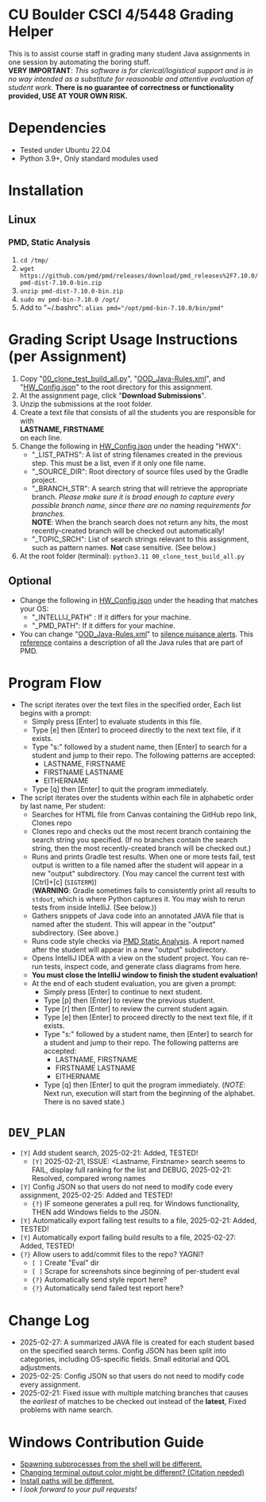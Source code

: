 # CU Boulder CSCI 4/5448 Grading Helper
This is to assist course staff in grading many student Java assignments in one session by automating the boring stuff.  
**VERY IMPORTANT**: *This software is for clerical/logistical support and is in no way intended as a substitute for reasonable and attentive evaluation of student work.* **There is no guarantee of correctness or functionality provided, USE AT YOUR OWN RISK.**

# Dependencies
* Tested under Ubuntu 22.04
* Python 3.9+, Only standard modules used

# Installation

## Linux

### PMD, Static Analysis
1. `cd /tmp/`
1. `wget https://github.com/pmd/pmd/releases/download/pmd_releases%2F7.10.0/pmd-dist-7.10.0-bin.zip`
1. `unzip pmd-dist-7.10.0-bin.zip`
1. `sudo mv pmd-bin-7.10.0 /opt/`
1. Add to "~/.bashrc": `alias pmd="/opt/pmd-bin-7.10.0/bin/pmd"`

# Grading Script Usage Instructions (per Assignment)
1. Copy "[00_clone_test_build_all.py](https://github.com/jwatson-CO-edu/py_templates_utils/blob/master/Academic/OODGrading/00_clone_test_build_all.py)", "[OOD_Java-Rules.xml](https://github.com/jwatson-CO-edu/py_templates_utils/blob/master/Academic/OODGrading/OOD_Java-Rules.xml)", and "[HW_Config.json](https://github.com/jwatson-CO-edu/py_templates_utils/blob/master/Academic/OODGrading/HW_Config.json)" to the root directory for this assignment.
1. At the assignment page, click "**Download Submissions**".
1. Unzip the submissions at the root folder.
1. Create a text file that consists of all the students you are responsible for with  
**LASTNAME, FIRSTNAME**  
on each line.
1. Change the following in [HW_Config.json](https://github.com/jwatson-CO-edu/py_templates_utils/blob/master/Academic/OODGrading/HW_Config.json) under the heading "HWX":
   - "_LIST_PATHS": A list of string filenames created in the previous step. This must be a list, even if it only one file name.
   - "_SOURCE_DIR": Root directory of source files used by the Gradle project.
   - "_BRANCH_STR": A search string that will retrieve the appropriate branch. *Please make sure it is broad enough to capture every possible branch name, since there are no naming requirements for branches.*  
   **NOTE**: When the branch search does not return any hits, the most recently-created branch will be checked out automatically!
   - "_TOPIC_SRCH": List of search strings relevant to this assignment, such as pattern names. **Not** case sensitive. (See below.)
1. At the root folder (terminal): `python3.11 00_clone_test_build_all.py`

## Optional
* Change the following in [HW_Config.json](https://github.com/jwatson-CO-edu/py_templates_utils/blob/master/Academic/OODGrading/HW_Config.json) under the heading that matches your OS:
   - "_INTELLIJ_PATH" : If it differs for your machine.
   - "_PMD_PATH": If it differs for your machine.
* You can change "[OOD_Java-Rules.xml](https://github.com/jwatson-CO-edu/py_templates_utils/blob/master/Academic/OODGrading/OOD_Java-Rules.xml)" to [silence nuisance alerts](https://pmd.github.io/pmd/pmd_userdocs_making_rulesets.html#bulk-adding-rules). This [reference](https://pmd.github.io/pmd/pmd_rules_java.html) contains a description of all the Java rules that are part of PMD.
   
# Program Flow
- The script iterates over the text files in the specified order, Each list begins with a prompt:
   * Simply press [Enter] to evaluate students in this file.
   * Type [e] then [Enter] to proceed directly to the next text file, if it exists.
   * Type "s:" followed by a student name, then [Enter] to search for a student and jump to their repo. The following patterns are accepted:
      - LASTNAME, FIRSTNAME
      - FIRSTNAME LASTNAME
      - EITHERNAME
   * Type [q] then [Enter] to quit the program immediately. 
- The script iterates over the students within each file in alphabetic order by last name, Per student:
    * Searches for HTML file from Canvas containing the GitHub repo link, Clones repo
    * Clones repo and checks out the most recent branch containing the search string you specified. (If no branches contain the search string, then the most recently-created branch will be checked out.)
    * Runs and prints Gradle test results. When one or more tests fail, test output is written to a file named after the student will appear in a new "output" subdirectory.
    (You may cancel the current test with [Ctrl]+[c] (`SIGTERM`))  
    (**WARNING**: Gradle sometimes fails to consistently print all results to `stdout`, which is where Python captures it. You may wish to rerun tests from inside IntelliJ. (See below.))
    * Gathers snippets of Java code into an annotated JAVA file that is named after the student. This will appear in the "output" subdirectory. (See above.)
    * Runs code style checks via [PMD Static Analysis](https://pmd.github.io/pmd/index.html). A report named after the student will appear in a new "output" subdirectory.
    * Opens IntelliJ IDEA with a view on the student project. You can re-run tests, inspect code, and generate class diagrams from here.
    * **You must close the IntelliJ window to finish the student evaluation!**
    * At the end of each student evaluation, you are given a prompt:
        - Simply press [Enter] to continue to next student.
        - Type [p] then [Enter] to review the previous student.
        - Type [r] then [Enter] to review the current student again.
        - Type [e] then [Enter] to proceed directly to the next text file, if it exists.
        - Type "s:" followed by a student name, then [Enter] to search for a student and jump to their repo. The following patterns are accepted:
            * LASTNAME, FIRSTNAME
            * FIRSTNAME LASTNAME
            * EITHERNAME
        - Type [q] then [Enter] to quit the program immediately. (*NOTE*: Next run, execution will start from the beginning of the alphabet. There is no saved state.)

# `DEV_PLAN`
* `[Y]` Add student search, 2025-02-21: Added, TESTED!
  - `[Y]` 2025-02-21, ISSUE: <Lastname, Firstname> search seems to FAIL, display full ranking for the list and DEBUG, 2025-02-21: Resolved, compared wrong names
* `[Y]` Config JSON so that users do not need to modify code every assignment, 2025-02-25: Added and TESTED!
   - `{?}` IF someone generates a pull req. for Windows functionality, THEN add Windows fields to the JSON.
* `[Y]` Automatically export failing test results to a file, 2025-02-21: Added, TESTED!
* `[Y]` Automatically export failing build results to a file, 2025-02-27: Added, TESTED!
* `{?}` Allow users to add/commit files to the repo? YAGNI?
   - `[ ]` Create "Eval" dir
   - `[ ]` Scrape for screenshots since beginning of per-student eval
   - `{?}` Automatically send style report here?
   - `{?}` Automatically send failed test report here?

# Change Log
* 2025-02-27: A summarized JAVA file is created for each student based on the specified search terms. Config JSON has been split into categories, including OS-specific fields. Small editorial and QOL adjustments. 
* 2025-02-25: Config JSON so that users do not need to modify code every assignment.
* 2025-02-21: Fixed issue with multiple matching branches that causes the _earliest_ of matches to be checked out instead of the **latest**, Fixed problems with name search.

# Windows Contribution Guide
* [Spawning subprocesses from the shell will be different.](https://github.com/jwatson-CO-edu/py_templates_utils/blob/18278af12e72df5c156d58ed601f71e72a917459/Academic/OODGrading/00_clone_test_build_all.py#L80)
* [Changing terminal output color might be different? (Citation needed)](https://github.com/jwatson-CO-edu/py_templates_utils/blob/18278af12e72df5c156d58ed601f71e72a917459/Academic/OODGrading/00_clone_test_build_all.py#L17)
* [Install paths will be different.](https://github.com/jwatson-CO-edu/py_templates_utils/blob/18278af12e72df5c156d58ed601f71e72a917459/Academic/OODGrading/00_clone_test_build_all.py#L9)
* _I look forward to your pull requests!_
